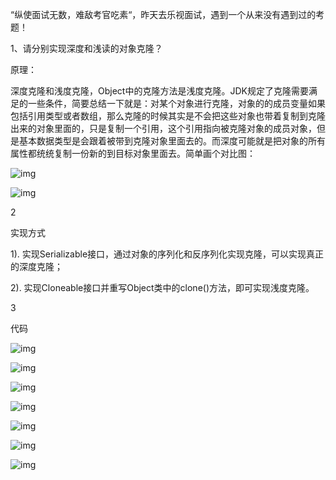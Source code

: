“纵使面试无数，难敌考官吃素“，昨天去乐视面试，遇到一个从来没有遇到过的考题！

1、请分别实现深度和浅读的对象克隆？

 原理：

深度克隆和浅度克隆，Object中的克隆方法是浅度克隆。JDK规定了克隆需要满足的一些条件，简要总结一下就是：对某个对象进行克隆，对象的的成员变量如果包括引用类型或者数组，那么克隆的时候其实是不会把这些对象也带着复制到克隆出来的对象里面的，只是复制一个引用，这个引用指向被克隆对象的成员对象，但是基本数据类型是会跟着被带到克隆对象里面去的。而深度可能就是把对象的所有属性都统统复制一份新的到目标对象里面去。简单画个对比图：

![img](http://www.10tiao.com/img.do?url=http%3A//mmbiz.qpic.cn/mmbiz_jpg/3aGGuJWRuJfnTGbDBG6hpKBGNvV5J1g62iaEGnCxG4be1fR6EB6W2k0ibeYBFleFpFyI6kqarw6wqCzojqOK32lw/0%3Fwx_fmt%3Djpeg)

![img](http://www.10tiao.com/img.do?url=http%3A//mmbiz.qpic.cn/mmbiz_jpg/3aGGuJWRuJfnTGbDBG6hpKBGNvV5J1g6Y31ky0AnmmyxTKCemrMPGtkibaknBaK6SbK7nhwzvOlQAp2nyMfj2HA/0%3Fwx_fmt%3Djpeg)

2

 

 

实现方式

1). 实现Serializable接口，通过对象的序列化和反序列化实现克隆，可以实现真正的深度克隆；

2). 实现Cloneable接口并重写Object类中的clone()方法，即可实现浅度克隆。

3

 

 

代码

![img](http://www.10tiao.com/img.do?url=http%3A//mmbiz.qpic.cn/mmbiz_jpg/3aGGuJWRuJfnTGbDBG6hpKBGNvV5J1g6F9rPUlaRWxWCic4T0HvuPBzybQpqNgibDydeEdsEMdDo6MGFS76wQehg/0%3Fwx_fmt%3Djpeg)

![img](http://www.10tiao.com/img.do?url=http%3A//mmbiz.qpic.cn/mmbiz_jpg/3aGGuJWRuJfnTGbDBG6hpKBGNvV5J1g6FwpehPzeqHxJexDV1WUroD2XoVOibLhVAeEpVQ09KJ6YztkMqRWVibiaw/0%3Fwx_fmt%3Djpeg)

![img](http://www.10tiao.com/img.do?url=http%3A//mmbiz.qpic.cn/mmbiz_jpg/3aGGuJWRuJfnTGbDBG6hpKBGNvV5J1g6NnxTafRa5bI1iaIm81sqYEvHpty6IiaSnicu2Pl0Guib49gB1JRhyTclhQ/0%3Fwx_fmt%3Djpeg)

![img](http://www.10tiao.com/img.do?url=http%3A//mmbiz.qpic.cn/mmbiz_jpg/3aGGuJWRuJfnTGbDBG6hpKBGNvV5J1g6m5khVGBDMe40PjkG3SvITQzreSv1Rcwav4jPTj6aodOu4QYeyLFC3Q/0%3Fwx_fmt%3Djpeg)

![img](http://www.10tiao.com/img.do?url=http%3A//mmbiz.qpic.cn/mmbiz_jpg/3aGGuJWRuJfnTGbDBG6hpKBGNvV5J1g6zMhBh838Hp3tnqx9zYIfyaCcYxX3eEuSM33GwiaZ38u1rypd6tJicicyw/0%3Fwx_fmt%3Djpeg)

![img](http://www.10tiao.com/img.do?url=http%3A//mmbiz.qpic.cn/mmbiz_jpg/3aGGuJWRuJfnTGbDBG6hpKBGNvV5J1g6B6AK7YPrHPEq3ZiccFLlxguQichZEmd704flPvibTcua2oYy8Qq5tWy7A/0%3Fwx_fmt%3Djpeg)

![img](http://www.10tiao.com/img.do?url=http%3A//mmbiz.qpic.cn/mmbiz_gif/3aGGuJWRuJfnTGbDBG6hpKBGNvV5J1g6EFHjhdL7IhEkGmiacuUDnSMYnS4iaKCib6SnEIxzNRmGFFpxpxtqQ1f9A/0%3Fwx_fmt%3Dgif)